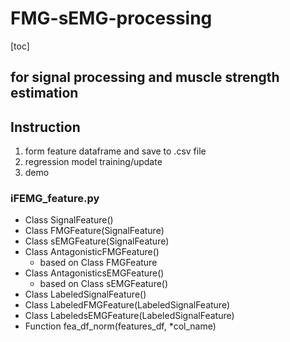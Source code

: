 # FMG-sEMG-processing
[toc]
## for signal processing and muscle strength estimation

## Instruction
1. form feature dataframe and save to .csv file
2. regression model training/update
3. demo


### iFEMG_feature.py
- Class SignalFeature()
- Class FMGFeature(SignalFeature)
- Class sEMGFeature(SignalFeature)
- Class AntagonisticFMGFeature()
  - based on Class FMGFeature
- Class AntagonisticsEMGFeature()
  - based on Class sEMGFeature()
- Class LabeledSignalFeature()
- Class LabeledFMGFeature(LabeledSignalFeature)
- Class LabeledsEMGFeature(LabeledSignalFeature)
- Function fea_df_norm(features_df, *col_name)
